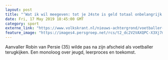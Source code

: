 ```yaml
---
layout: post
title: "‘Wat ik wil meegeven: tot je 24ste is geld totaal onbelangrijk’"
date: Fri, 17 May 2019 18:45:00 GMT
category: sport
externe_link: "https://www.volkskrant.nl/nieuws-achtergrond/voetballer-robin-van-persie-blikt-nog-een-keer-terug-wat-ik-wil-meegeven-tot-je-24ste-is-geld-totaal-onbelangrijk~be3bdbaa/"
feature_image: "https://images4.persgroep.net/rcs/t2_dc2V2VAXQPC-X3Xj7mgiWg4U/diocontent/148630128/_crop/0/712/1416/1414/_fill/320/320?appId=93a17a8fd81db0de025c8abd1cca1279&quality=0.85"
---
```


Aanvaller Robin van Persie (35) wilde pas na zijn afscheid als voetballer terugkijken. Een monoloog over jeugd, leerproces en toekomst.
